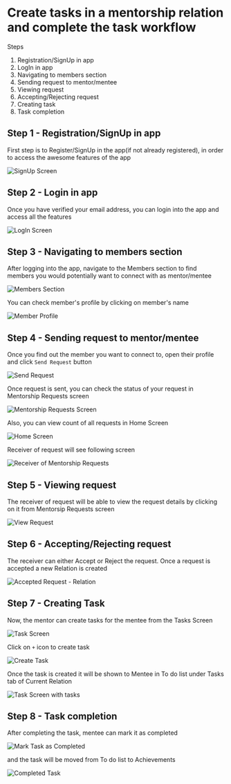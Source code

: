 # Create tasks in a mentorship relation and complete the task workflow

Steps

1. Registration/SignUp in app
1. LogIn in app
1. Navigating to members section
1. Sending request to mentor/mentee
1. Viewing request
1. Accepting/Rejecting request
1. Creating task
1. Task completion

## Step 1 - Registration/SignUp in app

First step is to Register/SignUp in the app(if not already registered), in order to access the awesome features of the app

![SignUp Screen](https://user-images.githubusercontent.com/37622734/93125847-4e518680-f6e9-11ea-9a3b-1bf0dc74da69.png)

## Step 2 - Login in app

Once you have verified your email address, you can login into the app and access all the features

![LogIn Screen](https://user-images.githubusercontent.com/37622734/93125812-4abdff80-f6e9-11ea-9f64-86f5beb6ad8e.png)

## Step 3 - Navigating to members section

After logging into the app, navigate to the Members section to find members you would potentially want to connect with as mentor/mentee

![Members Section](https://user-images.githubusercontent.com/37622734/93125825-4bef2c80-f6e9-11ea-95f2-034986147e9d.png)

You can check member's profile by clicking on member's name

![Member Profile](https://user-images.githubusercontent.com/37622734/93125822-4b569600-f6e9-11ea-89fc-af94d3f52750.png)

## Step 4 - Sending request to mentor/mentee

Once you find out the member you want to connect to, open their profile and click `Send Request` button

![Send Request](https://user-images.githubusercontent.com/37622734/93125843-4db8f000-f6e9-11ea-8e6a-8312c2e3d36d.png)

Once request is sent, you can check the status of your request in Mentorship Requests screen

![Mentorship Requests Screen](https://user-images.githubusercontent.com/37622734/93125840-4d205980-f6e9-11ea-809d-73c733d8f557.png)

Also, you can view count of all requests in Home Screen

![Home Screen](https://user-images.githubusercontent.com/37622734/93125805-4a256900-f6e9-11ea-91cb-3577b0eb44a9.png)

Receiver of request will see following screen

![Receiver of Mentorship Requests](https://user-images.githubusercontent.com/37622734/93125835-4c87c300-f6e9-11ea-8b57-d77027dd9106.png)

## Step 5 - Viewing request

The receiver of request will be able to view the request details by clicking on it from Mentorsip Requests screen

![View Request](https://user-images.githubusercontent.com/37622734/93125857-4f82b380-f6e9-11ea-8d5b-a8d2e9d5b9f4.png)

## Step 6 - Accepting/Rejecting request

The receiver can either Accept or Reject the request. Once a request is accepted a new Relation is created

![Accepted Request - Relation](https://user-images.githubusercontent.com/37622734/93125831-4c87c300-f6e9-11ea-88db-47e17bd63c28.png)

## Step 7 - Creating Task

Now, the mentor can create tasks for the mentee from the Tasks Screen

![Task Screen](https://user-images.githubusercontent.com/37622734/93125855-4eea1d00-f6e9-11ea-9220-83308f837ddb.png)

Click on `+` icon to create task

![Create Task](https://user-images.githubusercontent.com/37622734/93125801-48f43c00-f6e9-11ea-937a-68e05e6c4177.png)

Once the task is created it will be shown to Mentee in To do list under Tasks tab of Current Relation

![Task Screen with tasks](https://user-images.githubusercontent.com/37622734/93125851-4e518680-f6e9-11ea-825a-b8fc6d36fbd2.png)

## Step 8 - Task completion

After completing the task, mentee can mark it as completed

![Mark Task as Completed](https://user-images.githubusercontent.com/37622734/93125817-4abdff80-f6e9-11ea-858c-3a582a14357a.png)

and the task will be moved from To do list to Achievements

![Completed Task](https://user-images.githubusercontent.com/37622734/93125793-4560b500-f6e9-11ea-8e80-825f182a0601.png)
